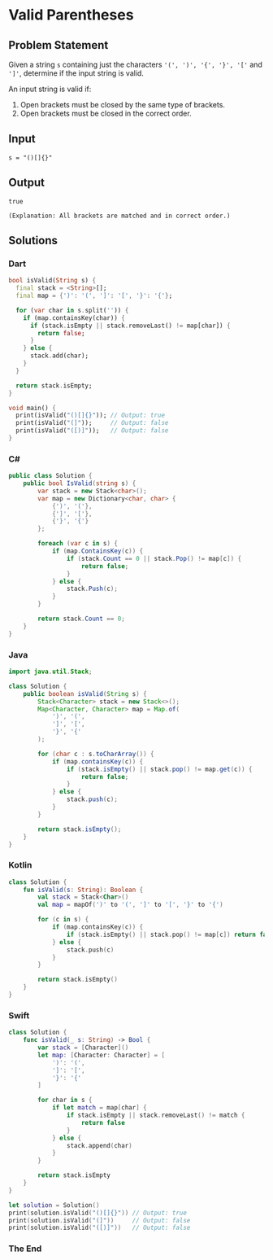 # Valid Parentheses

## Problem Statement

Given a string `s` containing just the characters `'(', ')', '{', '}', '['` and `']'`, determine if the input string is valid.

An input string is valid if:

1. Open brackets must be closed by the same type of brackets.
2. Open brackets must be closed in the correct order.

## Input

```text
s = "()[]{}"
```

## Output

```text
true

(Explanation: All brackets are matched and in correct order.)
```

## Solutions

### Dart

```dart
bool isValid(String s) {
  final stack = <String>[];
  final map = {')': '(', ']': '[', '}': '{'};

  for (var char in s.split('')) {
    if (map.containsKey(char)) {
      if (stack.isEmpty || stack.removeLast() != map[char]) {
        return false;
      }
    } else {
      stack.add(char);
    }
  }

  return stack.isEmpty;
}

void main() {
  print(isValid("()[]{}")); // Output: true
  print(isValid("(]"));     // Output: false
  print(isValid("([)]"));   // Output: false
}
```

### C#

```csharp
public class Solution {
    public bool IsValid(string s) {
        var stack = new Stack<char>();
        var map = new Dictionary<char, char> {
            {')', '('},
            {']', '['},
            {'}', '{'}
        };

        foreach (var c in s) {
            if (map.ContainsKey(c)) {
                if (stack.Count == 0 || stack.Pop() != map[c]) {
                    return false;
                }
            } else {
                stack.Push(c);
            }
        }

        return stack.Count == 0;
    }
}
```

### Java

```java
import java.util.Stack;

class Solution {
    public boolean isValid(String s) {
        Stack<Character> stack = new Stack<>();
        Map<Character, Character> map = Map.of(
            ')', '(',
            ']', '[',
            '}', '{'
        );

        for (char c : s.toCharArray()) {
            if (map.containsKey(c)) {
                if (stack.isEmpty() || stack.pop() != map.get(c)) {
                    return false;
                }
            } else {
                stack.push(c);
            }
        }

        return stack.isEmpty();
    }
}
```

### Kotlin

```kotlin
class Solution {
    fun isValid(s: String): Boolean {
        val stack = Stack<Char>()
        val map = mapOf(')' to '(', ']' to '[', '}' to '{')

        for (c in s) {
            if (map.containsKey(c)) {
                if (stack.isEmpty() || stack.pop() != map[c]) return false
            } else {
                stack.push(c)
            }
        }

        return stack.isEmpty()
    }
}
```

### Swift

```swift
class Solution {
    func isValid(_ s: String) -> Bool {
        var stack = [Character]()
        let map: [Character: Character] = [
            ')': '(',
            ']': '[',
            '}': '{'
        ]

        for char in s {
            if let match = map[char] {
                if stack.isEmpty || stack.removeLast() != match {
                    return false
                }
            } else {
                stack.append(char)
            }
        }

        return stack.isEmpty
    }
}

let solution = Solution()
print(solution.isValid("()[]{}")) // Output: true
print(solution.isValid("(]"))     // Output: false
print(solution.isValid("([)]"))   // Output: false
```


### The End

